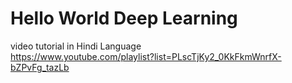 # Hello World Deep Learning
video tutorial in Hindi Language <br>
https://www.youtube.com/playlist?list=PLscTjKy2_0KkFkmWnrfX-bZPvFg_tazLb <br>

